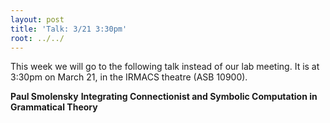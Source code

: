 ```yaml
---
layout: post
title: 'Talk: 3/21 3:30pm'
root: ../../
---
```


This week we will go to the following talk instead of our lab meeting. It is at 3:30pm on March 21, in the IRMACS theatre (ASB 10900).

**Paul Smolensky**
**Integrating Connectionist and Symbolic Computation in Grammatical Theory**

